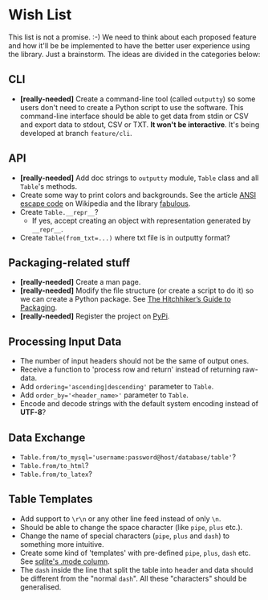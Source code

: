 Wish List
=========

This list is not a promise. :-) We need to think about each proposed feature
and how it'll be be implemented to have the better user experience using the
library. Just a brainstorm. The ideas are divided in the categories below:


CLI
---

- __[really-needed]__ Create a command-line tool (called `outputty`) so some
  users don't need to create a Python script to use the software. This
  command-line interface should be able to get data from stdin or CSV and
  export data to stdout, CSV or TXT. __It won't be interactive__. It's being
  developed at branch `feature/cli`.


API
---

- __[really-needed]__ Add doc strings to `outputty` module, `Table` class and
  all `Table`'s methods.
- Create some way to print colors and backgrounds. See the article [ANSI escape
  code](http://en.wikipedia.org/wiki/ANSI_escape_code) on Wikipedia and the
  library [fabulous](http://lobstertech.com/fabulous.html).
- Create `Table.__repr__`?
  - If yes, accept creating an object with representation generated by
    `__repr__`.
- Create `Table(from_txt=...)` where txt file is in outputty format?


Packaging-related stuff
-----------------------

- __[really-needed]__ Create a man page.
- __[really-needed]__ Modify the file structure (or create a script to do it)
  so we can create a Python package. See
  [The Hitchhiker’s Guide to Packaging](http://guide.python-distribute.org/).
- __[really-needed]__ Register the project on
  [PyPi](http://pypi.python.org/pypi).


Processing Input Data
---------------------

- The number of input headers should not be the same of output ones.
- Receive a function to 'process row and return' instead of returning raw-data.
- Add `ordering='ascending|descending'` parameter to `Table`.
- Add `order_by='<header_name>'` parameter to `Table`.
- Encode and decode strings with the default system encoding instead of
  __UTF-8__?


Data Exchange
-------------

- `Table.from/to_mysql='username:password@host/database/table'`?
- `Table.from/to_html`?
- `Table.from/to_latex`?


Table Templates
---------------

- Add support to `\r\n` or any other line feed instead of only `\n`.
- Should be able to change the space character (like `pipe`, `plus` etc.).
- Change the name of special characters (`pipe`, `plus` and `dash`) to
  something more intuitive.
- Create some kind of 'templates' with pre-defined `pipe`, `plus`, `dash` etc.
  See [sqlite's .mode column](http://www.sqlite.org/sqlite.html).
- The `dash` inside the line that split the table into header and data should
  be different from the "normal `dash`". All these "characters" should be
  generalised.
